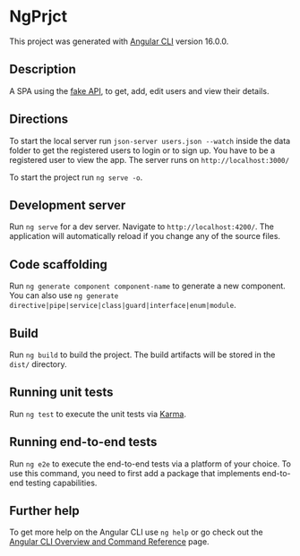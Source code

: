 # NgPrjct

This project was generated with [Angular CLI](https://github.com/angular/angular-cli) version 16.0.0.

## Description

A SPA using the [fake API](https://jsonplaceholder.typicode.com/), to get, add, edit users and view their details.

## Directions

To start the local server run `json-server users.json --watch` inside the data folder to get the registered users to login or to sign up. You have to be a registered user to view the app. The server runs on `http://localhost:3000/`

To start the project run `ng serve -o`.

## Development server

Run `ng serve` for a dev server. Navigate to `http://localhost:4200/`. The application will automatically reload if you change any of the source files.

## Code scaffolding

Run `ng generate component component-name` to generate a new component. You can also use `ng generate directive|pipe|service|class|guard|interface|enum|module`.

## Build

Run `ng build` to build the project. The build artifacts will be stored in the `dist/` directory.

## Running unit tests

Run `ng test` to execute the unit tests via [Karma](https://karma-runner.github.io).

## Running end-to-end tests

Run `ng e2e` to execute the end-to-end tests via a platform of your choice. To use this command, you need to first add a package that implements end-to-end testing capabilities.

## Further help

To get more help on the Angular CLI use `ng help` or go check out the [Angular CLI Overview and Command Reference](https://angular.io/cli) page.
